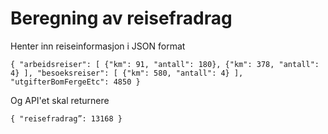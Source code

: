 # Beregning av reisefradrag

Henter inn reiseinformasjon i JSON format


`{
    "arbeidsreiser": [
        {"km": 91, "antall": 180},
        {"km": 378, "antall": 4}
    ],
    "besoeksreiser": [
        {"km": 580, "antall": 4}
    ],
    "utgifterBomFergeEtc": 4850
}`

Og API'et skal returnere

`{
    "reisefradrag”: 13168
}`
